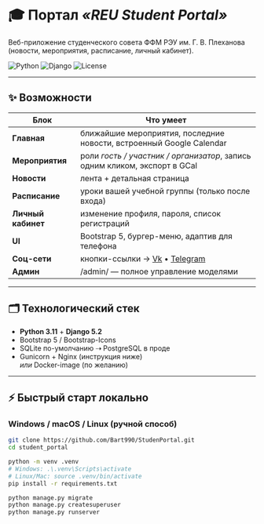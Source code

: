 # 🎓 Портал _«REU Student Portal»_

Веб-приложение студенческого совета ФФМ РЭУ им. Г. В. Плеханова  
(новости, мероприятия, расписание, личный кабинет).

![Python](https://img.shields.io/badge/Python-3.11-blue?logo=python)
![Django](https://img.shields.io/badge/Django-5.2-success?logo=django)
![License](https://img.shields.io/badge/License-MIT-informational)

---

## ✨ Возможности

| Блок | Что умеет |
|------|-----------|
| **Главная** | ближайшие мероприятия, последние новости, встроенный Google Calendar |
| **Мероприятия** | роли _гость / участник / организатор_, запись одним кликом, экспорт в GCal |
| **Новости** | лента + детальная страница |
| **Расписание** | уроки вашей учебной группы (только после входа) |
| **Личный кабинет** | изменение профиля, пароля, список регистраций |
| **UI** | Bootstrap 5, бургер-меню, адаптив для телефона |
| **Соц-сети** | кнопки-ссылки → [Vk](https://vk.com/reusovet) • [Telegram](https://t.me/ffm_sovetreu) |
| **Админ** | /admin/ — полное управление моделями |

---

## 🗂 Технологический стек

* **Python 3.11** + **Django 5.2**
* Bootstrap 5 / Bootstrap-Icons
* SQLite по-умолчанию ⇢ PostgreSQL в проде
* Gunicorn + Nginx (инструкция ниже)  
  _или_ Docker-image (по желанию)

---

## ⚡ Быстрый старт локально

### Windows / macOS / Linux (ручной способ)

```bash
git clone https://github.com/Bart990/StudenPortal.git
cd student_portal

python -m venv .venv
# Windows: .\.venv\Scripts\activate
# Linux/Mac: source .venv/bin/activate
pip install -r requirements.txt

python manage.py migrate
python manage.py createsuperuser
python manage.py runserver
